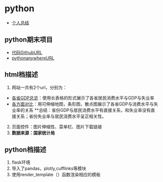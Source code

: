 # python
* [个人总结](https://gitee.com/XiongXiongHandsome/Python_final/blob/master/mylove.md)

## python期末项目

* [代码GithubURL](https://github.com/XiongXiongHandsome/PYTHON_/blob/master/flask/app.py)
* [pythonanywhereURL](http://xiongxionghandsome.pythonanywhere.com)

## html档描述
1. 网站一共有2个url，分别为：
  * [各省GDP总览](http://xiongxionghandsome.pythonanywhere.com/)：使用长表格的形式展示了各省居民消费水平与GDP与失业率 
  * [各方面对比](http://xiongxionghandsome.pythonanywhere.com/hurun)：用可伸缩地图，条形图，散点图展示了各省GDP与消费水平与失业率的关系
  **总结：省份GDP与居民消费水平有直接关系，和失业率没有直接关系；省份失业率与居民消费水平呈正相关性。
2.  页面控件：图片伸缩性、菜单栏、图片下载链接
3.  **数据来源：国家统计局** 


## python档描述
1. flask环境
2. 导入了pandas，plotly,cufflinks等模块
3. 使用render_template（）函数渲染相应的模板

